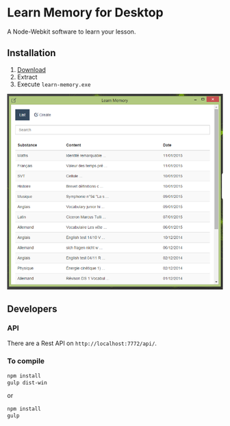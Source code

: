 # Learn Memory for Desktop

A Node-Webkit software to learn your lesson.

## Installation

1. [Download](https://github.com/cedced19/learn-memory-desktop/releases/latest)
2. Extract
3. Execute `learn-memory.exe`

![Demo](demo.png)


## Developers

### API

There are a Rest API on `http://localhost:7772/api/`.

### To compile

```
npm install
gulp dist-win
```
or
```
npm install
gulp
```
